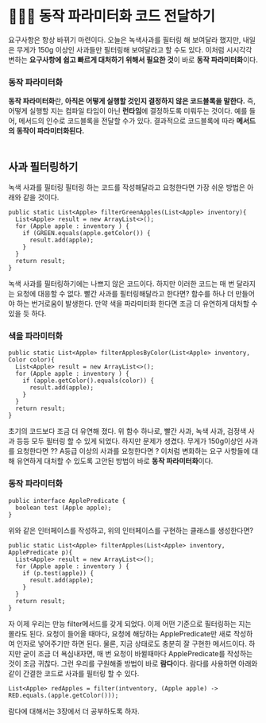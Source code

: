 # 👨🏻‍💻  동작 파라미터화 코드 전달하기
요구사항은 항상 바뀌기 마련이다. 오늘은 녹색사과를 필터링 해 보여달라 했지만, 내일은 무게가 150g 이상인 사과들만 필터링해 보여달라고 할 수도 있다. 이처럼 시시각각 변하는 **요구사항에 쉽고 빠르게 대처하기 위해서 필요한 것**이 바로 **동작 파라미터화**이다.

### 동작 파라미터화
**동작 파라미터화**란, **아직은 어떻게 실행할 것인지 결정하지 않은 코드블록을 말한다.** 즉, 어떻게 실행할 지는 컴파일 타임이 아닌 **런타임**에 결정하도록 미뤄두는 것이다. 예를 들어, 메서드의 인수로 코드블록을 전달할 수가 있다. 결과적으로 코드블록에 따라 **메서드의 동작이 파라미터화된다.**   
<br>

## 사과 필터링하기
녹색 사과를 필터링 필터링 하는 코드를 작성해달라고 요청한다면 가장 쉬운 방법은 아래와 같을 것이다. 
```
public static List<Apple> filterGreenApples(List<Apple> inventory){
  List<Apple> result = new ArrayList<>();
  for (Apple apple : inventory ) {
    if (GREEN.equals(apple.getColor()) {
      result.add(apple);
    }
  }
  return result;
}
```
녹색 사과를 필터링하기에는 나쁘지 않은 코드이다. 하지만 이러한 코드는 매 번 달라지는 요청에 대응할 수 없다. 빨간 사과를 필터링해달라고 한다면? 함수를 하나 더 만들어야 하는 번거로움이 발생한다. 만약 색을 파라미터화 한다면 조금 더 유연하게 대처할 수 있을 듯 하다.

### 색을 파라미터화
```
public static List<Apple> filterApplesByColor(List<Apple> inventory, Color color){
  List<Apple> result = new ArrayList<>();
  for (Apple apple : inventory ) {
    if (apple.getColor().equals(color)) {
      result.add(apple);
    }
  }
  return result;
}
```
초기의 코드보다 조금 더 유연해 졌다. 위 함수 하나로, 빨간 사과, 녹색 사과, 검정색 사과 등등 모두 필터링 할 수 있게 되었다. 하지만 문제가 생겼다. 무게가 150g이상인 사과를 요청한다면 ??
A등급 이상의 사과를 요청한다면 ? 이처럼 변화하는 요구 사항들에 대해 유연하게 대처할 수 있도록 고안된 방법이 바로 **동작 파라미터화**이다. 

### 동작 파라미터화
```
public interface ApplePredicate {
  boolean test (Apple apple);
}
```
위와 같은 인터페이스를 작성하고, 위의 인터페이스를 구현하는 클래스를 생성한다면?
```
public static List<Apple> filterApples(List<Apple> inventory, ApplePredicate p){
  List<Apple> result = new ArrayList<>();
  for (Apple apple : inventory ) {
    if (p.test(apple)) {
      result.add(apple);
    }
  }
  return result;
}
```
자 이제 우리는 만능 filter메서드를 갖게 되었다. 이제 어떤 기준으로 필터링하는 지는 몰라도 된다. 요청이 들어올 때마다, 요청에 해당하는 ApplePredicate만 새로 작성하여 인자로 넣어주기만 하면 된다. 물론, 지금 상태로도 충분히 잘 구현한 메서드이다. 하지만 굳이 조금 더 욕심내자면, 매 번 요청이 바뀔때마다 ApplePredicate를 작성하는 것이 조금 귀찮다. 그런 우리를 구원해줄 방법이 바로 **람다**이다. 람다를 사용하면 아래와 같이 간결한 코드로 사과를 필터링 할 수 있다.
```
List<Apple> redApples = filter(intventory, (Apple apple) -> RED.equals.(apple.getColor()));
```
람다에 대해서는 3장에서 더 공부하도록 하자.
